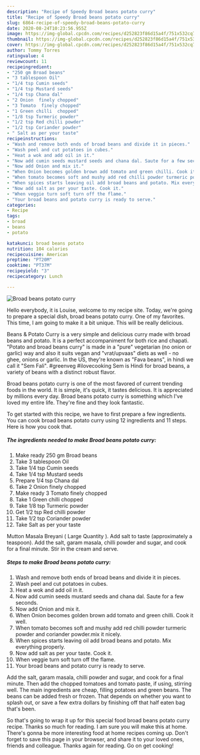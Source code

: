 ```yaml
---
description: "Recipe of Speedy Broad beans potato curry"
title: "Recipe of Speedy Broad beans potato curry"
slug: 6864-recipe-of-speedy-broad-beans-potato-curry
date: 2020-08-24T10:23:56.955Z
image: https://img-global.cpcdn.com/recipes/d252823f86d15a4f/751x532cq70/broad-beans-potato-curry-recipe-main-photo.jpg
thumbnail: https://img-global.cpcdn.com/recipes/d252823f86d15a4f/751x532cq70/broad-beans-potato-curry-recipe-main-photo.jpg
cover: https://img-global.cpcdn.com/recipes/d252823f86d15a4f/751x532cq70/broad-beans-potato-curry-recipe-main-photo.jpg
author: Tommy Torres
ratingvalue: 4
reviewcount: 11
recipeingredient:
- "250 gm Broad beans"
- "3 tablespoon Oil"
- "1/4 tsp Cumin seeds"
- "1/4 tsp Mustard seeds"
- "1/4 tsp Chana dal"
- "2 Onion  finely chopped"
- "3 Tomato  finely chopped"
- "1 Green chilli  chopped"
- "1/8 tsp Turmeric powder"
- "1/2 tsp Red chilli powder"
- "1/2 tsp Coriander powder"
- " Salt as per your taste"
recipeinstructions:
- "Wash and remove both ends of broad beans and divide it in pieces."
- "Wash peel and cut potatoes in cubes."
- "Heat a wok and add oil in it."
- "Now add cumin seeds mustard seeds and chana dal. Saute for a few seconds."
- "Now add Onion and mix it."
- "When Onion becomes golden brown add tomato and green chilli. Cook it well."
- "When tomato becomes soft and mushy add red chilli powder turmeric powder and coriander powder.mix it nicely."
- "When spices starts leaving oil add broad beans and potato. Mix everything properly."
- "Now add salt as per your taste. Cook it."
- "When veggie turn soft turn off the flame."
- "Your broad beans and potato curry is ready to serve."
categories:
- Recipe
tags:
- broad
- beans
- potato

katakunci: broad beans potato 
nutrition: 104 calories
recipecuisine: American
preptime: "PT20M"
cooktime: "PT37M"
recipeyield: "3"
recipecategory: Lunch

---
```



![Broad beans potato curry](https://img-global.cpcdn.com/recipes/d252823f86d15a4f/751x532cq70/broad-beans-potato-curry-recipe-main-photo.jpg)

Hello everybody, it is Louise, welcome to my recipe site. Today, we're going to prepare a special dish, broad beans potato curry. One of my favorites. This time, I am going to make it a bit unique. This will be really delicious.

Beans &amp; Potato Curry is a very simple and delicious curry made with broad beans and potato. It is a perfect accompaniment for both rice and chapati. &#34;Potato and broad beans curry&#34; is made in a &#34;pure&#34; vegetarian (no onion or garlic) way and also it suits vegan and &#34;vrat/upvaas&#34; diets as well - no ghee, onions or garlic. In the US, they&#39;re known as &#34;Fava beans&#34;, in hindi we call it &#34;Sem Fali&#34;. #greenveg #ilovecooking Sem is Hindi for broad beans, a variety of beans with a distinct robust flavor.

Broad beans potato curry is one of the most favored of current trending foods in the world. It is simple, it's quick, it tastes delicious. It is appreciated by millions every day. Broad beans potato curry is something which I've loved my entire life. They're fine and they look fantastic.


To get started with this recipe, we have to first prepare a few ingredients. You can cook broad beans potato curry using 12 ingredients and 11 steps. Here is how you cook that.

<!--inarticleads1-->

##### The ingredients needed to make Broad beans potato curry:

1. Make ready 250 gm Broad beans
1. Take 3 tablespoon Oil
1. Take 1/4 tsp Cumin seeds
1. Take 1/4 tsp Mustard seeds
1. Prepare 1/4 tsp Chana dal
1. Take 2 Onion  finely chopped
1. Make ready 3 Tomato  finely chopped
1. Take 1 Green chilli  chopped
1. Take 1/8 tsp Turmeric powder
1. Get 1/2 tsp Red chilli powder
1. Take 1/2 tsp Coriander powder
1. Take  Salt as per your taste


Mutton Masala Breyani ( Large Quantity ). Add salt to taste (approximately a teaspoon). Add the salt, garam masala, chilli powder and sugar, and cook for a final minute. Stir in the cream and serve. 

<!--inarticleads2-->

##### Steps to make Broad beans potato curry:

1. Wash and remove both ends of broad beans and divide it in pieces.
1. Wash peel and cut potatoes in cubes.
1. Heat a wok and add oil in it.
1. Now add cumin seeds mustard seeds and chana dal. Saute for a few seconds.
1. Now add Onion and mix it.
1. When Onion becomes golden brown add tomato and green chilli. Cook it well.
1. When tomato becomes soft and mushy add red chilli powder turmeric powder and coriander powder.mix it nicely.
1. When spices starts leaving oil add broad beans and potato. Mix everything properly.
1. Now add salt as per your taste. Cook it.
1. When veggie turn soft turn off the flame.
1. Your broad beans and potato curry is ready to serve.


Add the salt, garam masala, chilli powder and sugar, and cook for a final minute. Then add the chopped tomatoes and tomato paste, if using, stirring well. The main ingredients are cheap, filling potatoes and green beans. The beans can be added fresh or frozen. That depends on whether you want to splash out, or save a few extra dollars by finishing off that half eaten bag that&#39;s been. 

So that's going to wrap it up for this special food broad beans potato curry recipe. Thanks so much for reading. I am sure you will make this at home. There's gonna be more interesting food at home recipes coming up. Don't forget to save this page in your browser, and share it to your loved ones, friends and colleague. Thanks again for reading. Go on get cooking!
